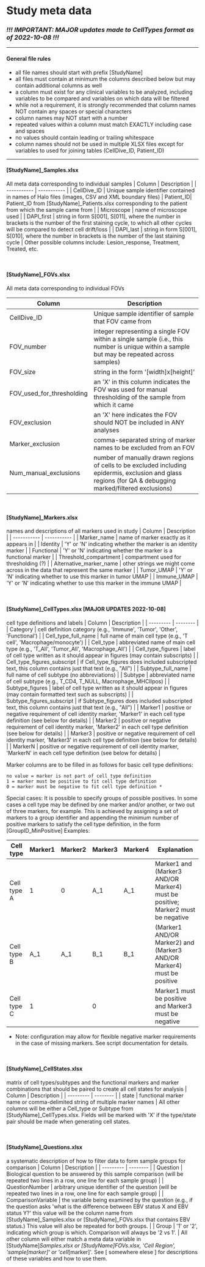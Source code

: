 # Study meta data

### *!!! IMPORTANT: MAJOR updates made to CellTypes format as of 2022-10-08 !!!*

******

#### General file rules

* all file names should start with prefix [StudyName]
* all files must contain at minimum the columns described below but may contain additional columns as well
* a column must exist for any clinical variables to be analyzed, including variables to be compared and variables on which data will be filtered
* while not a requirement, it is strongly recommended that column names NOT contain any spaces or special characters
* column names may NOT start with a number
* repeated values within a column must match EXACTLY including case and spaces
* no values should contain leading or trailing whitespace
* column names should not be used in multiple XLSX files except for variables to used for joining tables (CellDive_ID, Patient_ID)

******

#### [StudyName]_Samples.xlsx
All meta data corresponding to individual samples
| Column | Description |
| ----------- | ----------- |
| CellDive_ID | Unique sample identifier contained in names of Halo files (images, CSV and XML boundary files)
| Patient_ID| Patient_ID from [StudyName]_Patients.xlsx corresponding to the patient from which the sample came from |
| Microscope | name of microscope used | 
| DAPI_first | string in form S[001], S[011], where the number in brackets is the number of the first staining cycle, to which all other cycles will be compared to detect cell drift/loss |
| DAPI_last | string in form S[001], S[010], where the number in brackets is the number of the last staining cycle |
Other possible columns include: Lesion_response, Treatment, Treated, etc.

<br>

#### [StudyName]_FOVs.xlsx
All meta data corresponding to individual FOVs

| Column | Description |
| ----------- | ----------- |
| CellDive_ID | Unique sample identifier of sample that FOV came from |
| FOV_number | integer representing a single FOV within a single sample (i.e., this number is unique within a sample but may be repeated across samples) |
| FOV_size | string in the form '[width]x[height]' |
| FOV_used_for_thresholding | an 'X' in this column indicates the FOV was used for manual thresholding of the sample from which it came |
| FOV_exclusion | an 'X' here indicates the FOV should NOT be included in ANY analyses |
| Marker_exclusion | comma-separated string of marker names to be excluded from an FOV |
| Num_manual_exclusions | number of manually drawn regions of cells to be excluded including epidermis, exclusion and glass regions (for QA & debugging marked/filtered exclusions) |

<br>

#### [StudyName]_Markers.xlsx
names and descriptions of all markers used in study
| Column | Description |
| ----------- | ----------- |
| Marker_name | name of marker exactly as it appears in  |
| Identity | 'Y' or 'N' indicating whether the marker is an identity marker |
| Functional | 'Y' or 'N' indicating whether the marker is a functional marker |
| Threshold_compartment | compartment used for thresholding (?) |
| Alternative_marker_name | other strings we might come across in the data that represent the same marker |
| Tumor_UMAP | 'Y' or 'N' indicating whether to use this marker in tumor UMAP |
| Immune_UMAP | 'Y' or 'N' indicating whether to use this marker in the immune UMAP |

<br>

#### [StudyName]_CellTypes.xlsx [MAJOR UPDATES 2022-10-08]
cell type definitions and labels
| Column | Description |
| --------- | -------- |
| Category | cell definition category (e.g., 'Immune', 'Tumor', 'Other', 'Functional') |
| Cell_type_full_name | full name of main cell type (e.g., 'T cell', 'Macrophage/monocyte') |
| Cell_type | abbreviated name of main cell type (e.g., 'T_All', 'Tumor_All', 'Macrophage_All') |
| Cell_type_figures | label of cell type written as it should appear in figures (may contain subscripts) |
| Cell_type_figures_subscript | if Cell_type_figures does included subscripted text, this column contains just that text (e.g., "All") |
| Subtype_full_name | full name of cell subtype (no abbreviations) |
| Subtype | abbreviated name of cell subtype (e.g., T_CD4, T_NULL, Macrophage_MHCIIpos) |
| Subtype_figures | label of cell type written as it should appear in figures (may contain formatted text such as subscripts) |
| Subtype_figures_subscript | if Subtype_figures does included subscripted text, this column contains just that text (e.g., "All") |
| Marker1 | positive or negative requirement of cell identity marker, 'Marker1' in each cell type definition (see below for details) | 
| Marker2 | positive or negative requirement of cell identity marker, 'Marker2' in each cell type definition (see below for details) |
| Marker3 | positive or negative requirement of cell identity marker, 'Marker3' in each cell type definition (see below for details) |
| MarkerN | positive or negative requirement of cell identity marker, 'MarkerN' in each cell type definition (see below for details) |

Marker columns are to be filled in as follows for basic cell type definitions:
```
no value = marker is not part of cell type definition
1 = marker must be positive to fit cell type definition
0 = marker must be negative to fit cell type definition *
```
Special cases:
It is possible to specify groups of possible positives. In some cases a cell type may be defined by one marker and/or another, or two out of three markers, for example. This is achieved by assigning a set of markers to a group identifier and appending the minimum number of positive markers to satisfy the cell type definition, in the form [GroupID_MinPositive] Examples:

| Cell type | Marker1 | Marker2 | Marker3 | Marker4 | Explanation |
| --------- | -------- | --------- | -------- | --------- | -------- |
| Cell type A | 1 | 0 | A_1 | A_1 | Marker1 and (Marker3 AND/OR Marker4) must be positive; Marker2 must be negative |
| Cell type B | A_1 | A_1 | B_1 | B_1 | (Marker1 AND/OR Marker2) and (Marker3 AND/OR Marker4) must be positive |
| Cell type C | 1 | | 0 | | Marker1 must be positive and Marker3 must be negative |


* Note: configuration may allow for flexible negative marker requirements in the case of missing markers. See script documentation for details.


<br>

#### [StudyName]_CellStates.xlsx
matrix of cell types/subtypes and the functional markers and marker combinations that should be paired to create all cell states for analysis
| Column | Description |
| --------- | -------- |
| state | functional marker name or comma-delimited string of multiple marker names |
All other columns will be either a Cell_type or Subtype from [StudyName]_CellTypes.xlsx. Fields will be marked with 'X' if the type/state pair should be made when generating cell states.

<br>

#### [StudyName]_Questions.xlsx
a systematic description of how to filter data to form sample groups for comparison
| Column | Description |
| --------- | -------- |
| Question | Biological question to be answered by this sample comparison (will be repeated two lines in a row, one line for each sample group) |
| QuestionNumber | arbitrary unique identifier of the question (will be repeated two lines in a row, one line for each sample group) |
| ComparisonVariable | the variable being examined by the question (e.g., if the question asks 'what is the difference between EBV status X and EBV status Y?' this value will be the column name from [StudyName]_Samples.xlsx or [StudyName]_FOVs.xlsx that contains EBV status.) This value will also be repeated for both groups. |
| Group | '1' or '2', indicating which group is which. Comparison will always be '2 vs 1'. |
All other column will either match a meta data variable in [StudyName]_Samples.xlsx or [StudyName]_FOVs.xlsx, 'Cell Region', 'sample_[marker]' or 'cell_[marker]'. See [ somewhere elese ] for descriptions of these variables and how to use them.

